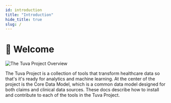 ```yaml
---
id: introduction
title: "Introduction"
hide_title: true
slug: /
---
```


# 👋 Welcome

![The Tuva Project Overview](/img/the_tuva_project_overview.jpg)

The Tuva Project is a collection of tools that transform healthcare data so that's it's ready for analytics and machine learning.  At the center of the project is the Core Data Model, which is a common data model designed for both claims and clinical data sources.  These docs describe how to install and contribute to each of the tools in the Tuva Project.  